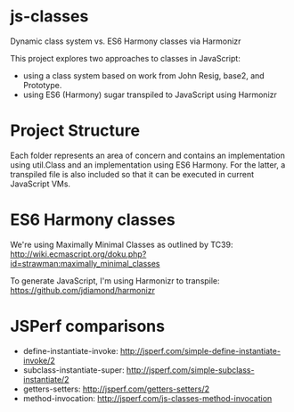 js-classes
==========

Dynamic class system vs. ES6 Harmony classes via Harmonizr

This project explores two approaches to classes in JavaScript:
- using a class system based on work from John Resig, base2, and Prototype.
- using ES6 (Harmony) sugar transpiled to JavaScript using Harmonizr


Project Structure
=================
Each folder represents an area of concern and contains an implementation using util.Class and an implementation using ES6 Harmony. For the latter, a transpiled file is also included so that it can be executed in current JavaScript VMs.


ES6 Harmony classes
===================
We're using Maximally Minimal Classes as outlined by TC39: http://wiki.ecmascript.org/doku.php?id=strawman:maximally_minimal_classes

To generate JavaScript, I'm using Harmonizr to transpile: https://github.com/jdiamond/harmonizr


JSPerf comparisons
==================
- define-instantiate-invoke: http://jsperf.com/simple-define-instantiate-invoke/2
- subclass-instantiate-super: http://jsperf.com/simple-subclass-instantiate/2
- getters-setters: http://jsperf.com/getters-setters/2
- method-invocation: http://jsperf.com/js-classes-method-invocation

